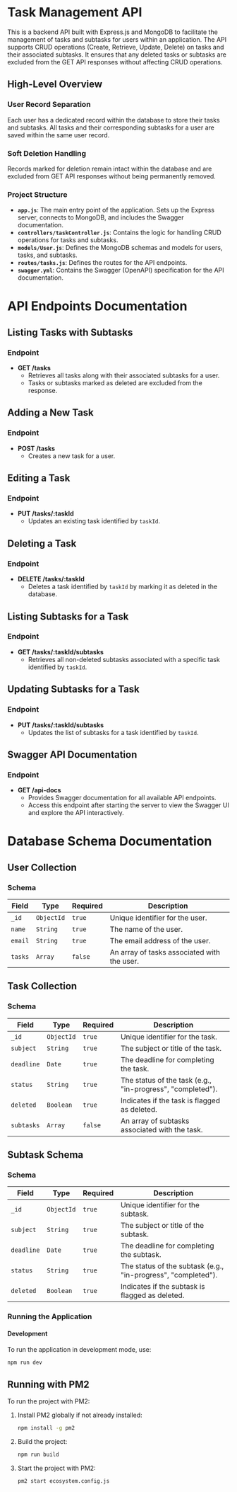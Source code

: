 # Task Management API

This is a backend API built with Express.js and MongoDB to facilitate the management of tasks and subtasks for users within an application. The API supports CRUD operations (Create, Retrieve, Update, Delete) on tasks and their associated subtasks. It ensures that any deleted tasks or subtasks are excluded from the GET API responses without affecting CRUD operations.

## High-Level Overview

### User Record Separation

Each user has a dedicated record within the database to store their tasks and subtasks. All tasks and their corresponding subtasks for a user are saved within the same user record.

### Soft Deletion Handling

Records marked for deletion remain intact within the database and are excluded from GET API responses without being permanently removed.

### Project Structure

- **`app.js`**: The main entry point of the application. Sets up the Express server, connects to MongoDB, and includes the Swagger documentation.
- **`controllers/taskController.js`**: Contains the logic for handling CRUD operations for tasks and subtasks.
- **`models/User.js`**: Defines the MongoDB schemas and models for users, tasks, and subtasks.
- **`routes/tasks.js`**: Defines the routes for the API endpoints.
- **`swagger.yml`**: Contains the Swagger (OpenAPI) specification for the API documentation.

# API Endpoints Documentation

## Listing Tasks with Subtasks

### Endpoint

- **GET /tasks**
  - Retrieves all tasks along with their associated subtasks for a user.
  - Tasks or subtasks marked as deleted are excluded from the response.

## Adding a New Task

### Endpoint

- **POST /tasks**
  - Creates a new task for a user.

## Editing a Task

### Endpoint

- **PUT /tasks/:taskId**
  - Updates an existing task identified by `taskId`.

## Deleting a Task

### Endpoint

- **DELETE /tasks/:taskId**
  - Deletes a task identified by `taskId` by marking it as deleted in the database.

## Listing Subtasks for a Task

### Endpoint

- **GET /tasks/:taskId/subtasks**
  - Retrieves all non-deleted subtasks associated with a specific task identified by `taskId`.

## Updating Subtasks for a Task

### Endpoint

- **PUT /tasks/:taskId/subtasks**
  - Updates the list of subtasks for a task identified by `taskId`.

## Swagger API Documentation

### Endpoint

- **GET /api-docs**
  - Provides Swagger documentation for all available API endpoints.
  - Access this endpoint after starting the server to view the Swagger UI and explore the API interactively.

# Database Schema Documentation

## User Collection

### Schema

| Field   | Type       | Required | Description                                 |
| ------- | ---------- | -------- | ------------------------------------------- |
| `_id`   | `ObjectId` | `true`   | Unique identifier for the user.             |
| `name`  | `String`   | `true`   | The name of the user.                       |
| `email` | `String`   | `true`   | The email address of the user.              |
| `tasks` | `Array`    | `false`  | An array of tasks associated with the user. |

## Task Collection

### Schema

| Field      | Type       | Required | Description                                                |
| ---------- | ---------- | -------- | ---------------------------------------------------------- |
| `_id`      | `ObjectId` | `true`   | Unique identifier for the task.                            |
| `subject`  | `String`   | `true`   | The subject or title of the task.                          |
| `deadline` | `Date`     | `true`   | The deadline for completing the task.                      |
| `status`   | `String`   | `true`   | The status of the task (e.g., "in-progress", "completed"). |
| `deleted`  | `Boolean`  | `true`   | Indicates if the task is flagged as deleted.               |
| `subtasks` | `Array`    | `false`  | An array of subtasks associated with the task.             |

## Subtask Schema

### Schema

| Field      | Type       | Required | Description                                                   |
| ---------- | ---------- | -------- | ------------------------------------------------------------- |
| `_id`      | `ObjectId` | `true`   | Unique identifier for the subtask.                            |
| `subject`  | `String`   | `true`   | The subject or title of the subtask.                          |
| `deadline` | `Date`     | `true`   | The deadline for completing the subtask.                      |
| `status`   | `String`   | `true`   | The status of the subtask (e.g., "in-progress", "completed"). |
| `deleted`  | `Boolean`  | `true`   | Indicates if the subtask is flagged as deleted.               |

### Running the Application

#### Development

To run the application in development mode, use:

```bash
npm run dev
```

## Running with PM2

To run the project with PM2:

1. Install PM2 globally if not already installed:

   ```bash
   npm install -g pm2
   ```

2. Build the project:

   ```bash
   npm run build
   ```

3. Start the project with PM2:

   ```bash
   pm2 start ecosystem.config.js
   ```
